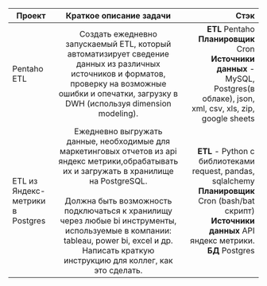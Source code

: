 | Проект      | Краткое описание задачи               | Стэк |
| ------------- |:------------------:| -----:|
| Pentaho ETL    | Создать ежедневно запускаемый ETL, который автоматизирует сведение данных из различных источников и форматов, проверку на возможные ошибки и опечатки, загрузку в DWH (используя dimension modeling).  |**ETL** Pentaho<br>**Планировщик** Cron <br>**Источники данных** - MySQL, Postgres(в облаке), json, xml, csv, xls, zip, google sheets|
| ETL из Яндекс-метрики в Postgres    | Ежедневно выгружать данные, необходимые для маркетинговых отчетов из api яндекс метрики,обрабатывать их и загружать в хранилище на PostgreSQL.<br><br> Должна быть возможность подключаться к хранилищу через любые bi инструменты, используемые в компании: tableau, power bi, excel и др. Написать краткую инструкцию для коллег, как это сделать. |**ETL** - Python с библиотеками request, pandas, sqlalchemy <br>**Планировщик** Cron (bash/bat скрипт) <br>**Источники данных** API яндекс метрики. <br>**БД** Postgres 
